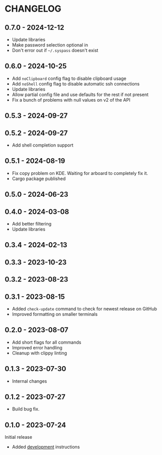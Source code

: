 # CHANGELOG

## 0.7.0 - 2024-12-12

- Update libraries
- Make password selection optional in
- Don't error out if `~/.syspass` doesn't exist

## 0.6.0 - 2024-10-25

- Add `noClipboard` config flag to disable clipboard usage
- Add `noShell` config flag to disable automatic ssh connections
- Update libraries
- Allow partial config file and use defaults for the rest if not present
- Fix a bunch of problems with null values on v2 of the API

## 0.5.3 - 2024-09-27

## 0.5.2 - 2024-09-27

- Add shell completion support

## 0.5.1 - 2024-08-19

- Fix copy problem on KDE. Waiting for arboard to completely fix it.
- Cargo package published

## 0.5.0 - 2024-06-23

## 0.4.0 - 2024-03-08

- Add better filtering
- Update libraries

## 0.3.4 - 2024-02-13

## 0.3.3 - 2023-10-23

## 0.3.2 - 2023-08-23

## 0.3.1 - 2023-08-15

- Added `check-update` command to check for newest release on GitHub
- Improved formatting on smaller terminals

## 0.2.0 - 2023-08-07

- Add short flags for all commands
- Improved error handling
- Cleanup with clippy linting

## 0.1.3 - 2023-07-30

- Internal changes

## 0.1.2 - 2023-07-27

- Build bug fix.

## 0.1.0 - 2023-07-24

Initial release

* Added [development](DEVELOPMENT.md) instructions
